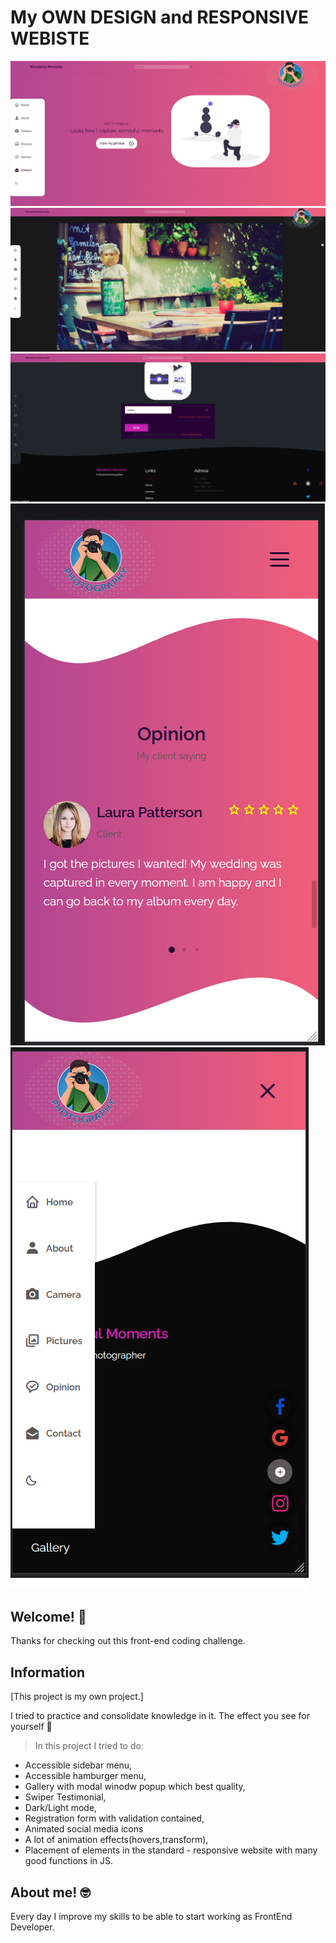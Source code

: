 
# My OWN DESIGN and RESPONSIVE WEBISTE

![Few screenshots](/img/screenPreview1.png)
![Few screenshots](/img/screenPreview2.png)
![Few screenshots](/img/screenPreview3.png)
![Few screenshots](/img/screenPreview4.png)
![Few screenshots](/img/screenPreview5.png)

## Welcome! 👋

Thanks for checking out this front-end coding challenge.

## Information

[This project is my own project.]

I tried to practice and consolidate knowledge in it.
The effect you see for yourself 💪

>In this project I tried to do:
- Accessible sidebar menu,
- Accessible hamburger menu,
- Gallery with modal winodw popup which best quality,
- Swiper Testimonial,
- Dark/Light mode,
- Registration form with validation contained, 
- Animated social media icons
- A lot of animation effects(hovers,transform),
- Placement of elements in the standard - responsive website with many good functions in JS.

## About me! 🤓

Every day I improve my skills to be able to start working as FrontEnd Developer.
